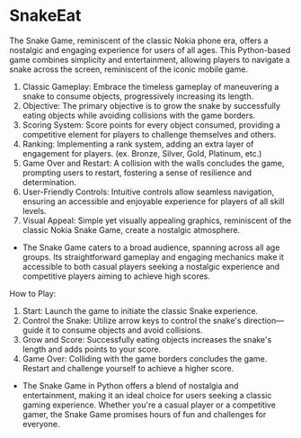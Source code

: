 # SnakeEat

The Snake Game, reminiscent of the classic Nokia phone era, offers a nostalgic and
engaging experience for users of all ages. This Python-based game combines simplicity
and entertainment, allowing players to navigate a snake across the screen, reminiscent of
the iconic mobile game.

1. Classic Gameplay: Embrace the timeless gameplay of maneuvering a snake to consume
objects, progressively increasing its length.
2. Objective: The primary objective is to grow the snake by successfully eating objects
while avoiding collisions with the game borders.
3. Scoring System: Score points for every object consumed, providing a competitive
element for players to challenge themselves and others.
4. Ranking: Implementing a rank system, adding an extra layer of engagement for players.
(ex. Bronze, Silver, Gold, Platinum, etc.)
5. Game Over and Restart: A collision with the walls concludes the game, prompting
users to restart, fostering a sense of resilience and determination.
6. User-Friendly Controls: Intuitive controls allow seamless navigation, ensuring an
accessible and enjoyable experience for players of all skill levels.
7. Visual Appeal: Simple yet visually appealing graphics, reminiscent of the classic Nokia
Snake Game, create a nostalgic atmosphere.

- The Snake Game caters to a broad audience, spanning across all age groups. Its
straightforward gameplay and engaging mechanics make it accessible to both casual
players seeking a nostalgic experience and competitive players aiming to achieve high
scores.

How to Play:
1. Start: Launch the game to initiate the classic Snake experience.
2. Control the Snake: Utilize arrow keys to control the snake's direction—guide it to
consume objects and avoid collisions.
3. Grow and Score: Successfully eating objects increases the snake's length and adds
points to your score.
4. Game Over: Colliding with the game borders concludes the game. Restart and challenge
yourself to achieve a higher score.


- The Snake Game in Python offers a blend of nostalgia and entertainment, making it an
ideal choice for users seeking a classic gaming experience. Whether you're a casual
player or a competitive gamer, the Snake Game promises hours of fun and challenges for
everyone.

